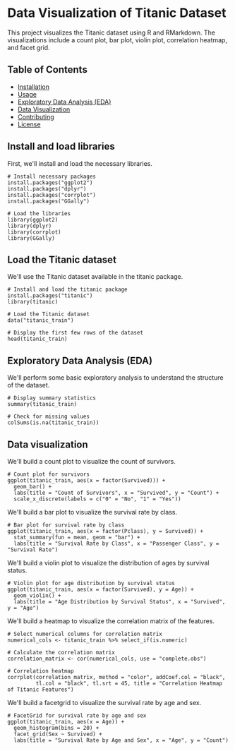 # Data Visualization of Titanic Dataset

This project visualizes the Titanic dataset using R and RMarkdown. The visualizations include a count plot, bar plot, violin plot, correlation heatmap, and facet grid. 

## Table of Contents
- [Installation](#installation)
- [Usage](#usage)
- [Exploratory Data Analysis (EDA)](#exploratory-data-analysis-eda)
- [Data Visualization](#data-visualization)
- [Contributing](#contributing)
- [License](#license)

## Install and load libraries

First, we'll install and load the necessary libraries.

```{r}
# Install necessary packages
install.packages("ggplot2")
install.packages("dplyr")
install.packages("corrplot")
install.packages("GGally")

# Load the libraries
library(ggplot2)
library(dplyr)
library(corrplot)
library(GGally)
```

## Load the Titanic dataset

We'll use the Titanic dataset available in the titanic package.

```{r pressure, echo=FALSE}
# Install and load the titanic package
install.packages("titanic")
library(titanic)

# Load the Titanic dataset
data("titanic_train")

# Display the first few rows of the dataset
head(titanic_train)
```

## Exploratory Data Analysis (EDA)

We'll perform some basic exploratory analysis to understand the structure of the dataset.

```{r}
# Display summary statistics
summary(titanic_train)

# Check for missing values
colSums(is.na(titanic_train))
```

## Data visualization

We'll build a count plot to visualize the count of survivors.

```{r}
# Count plot for survivors
ggplot(titanic_train, aes(x = factor(Survived))) +
  geom_bar() +
  labs(title = "Count of Survivors", x = "Survived", y = "Count") +
  scale_x_discrete(labels = c("0" = "No", "1" = "Yes"))
```

We'll build a bar plot to visualize the survival rate by class.

```{r}
# Bar plot for survival rate by class
ggplot(titanic_train, aes(x = factor(Pclass), y = Survived)) +
  stat_summary(fun = mean, geom = "bar") +
  labs(title = "Survival Rate by Class", x = "Passenger Class", y = "Survival Rate")
```


We'll build a violin plot to visualize the distribution of ages by survival status.

```{r}
# Violin plot for age distribution by survival status
ggplot(titanic_train, aes(x = factor(Survived), y = Age)) +
  geom_violin() +
  labs(title = "Age Distribution by Survival Status", x = "Survived", y = "Age")
```

We'll build a heatmap to visualize the correlation matrix of the features.

```{r}
# Select numerical columns for correlation matrix
numerical_cols <- titanic_train %>% select_if(is.numeric)

# Calculate the correlation matrix
correlation_matrix <- cor(numerical_cols, use = "complete.obs")

# Correlation heatmap
corrplot(correlation_matrix, method = "color", addCoef.col = "black",
         tl.col = "black", tl.srt = 45, title = "Correlation Heatmap of Titanic Features")
```

We'll build a facetgrid to visualize the survival rate by age and sex.

```{r}
# FacetGrid for survival rate by age and sex
ggplot(titanic_train, aes(x = Age)) +
  geom_histogram(bins = 20) +
  facet_grid(Sex ~ Survived) +
  labs(title = "Survival Rate by Age and Sex", x = "Age", y = "Count")
```
